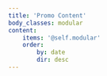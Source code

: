 ```yaml
---
title: 'Promo Content'
body_classes: modular
content:
    items: '@self.modular'
    order:
        by: date
        dir: desc
---
```


